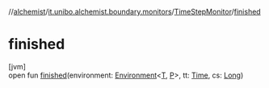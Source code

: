 //[alchemist](../../../index.md)/[it.unibo.alchemist.boundary.monitors](../index.md)/[TimeStepMonitor](index.md)/[finished](finished.md)

# finished

[jvm]\
open fun [finished](finished.md)(environment: [Environment](../../it.unibo.alchemist.model.interfaces/-environment/index.md)<[T](../../it.unibo.alchemist.boundary.interfaces/-graphical2-d-output-monitor/index.md), [P](../../it.unibo.alchemist.boundary.interfaces/-graphical2-d-output-monitor/index.md)>, tt: [Time](../../it.unibo.alchemist.model.interfaces/-time/index.md), cs: [Long](https://kotlinlang.org/api/latest/jvm/stdlib/kotlin/-long/index.html))
